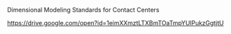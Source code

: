 Dimensional Modeling Standards for Contact Centers

https://drive.google.com/open?id=1eimXXmztLTXBmTOaTmpYUlPukzGgtjtU
